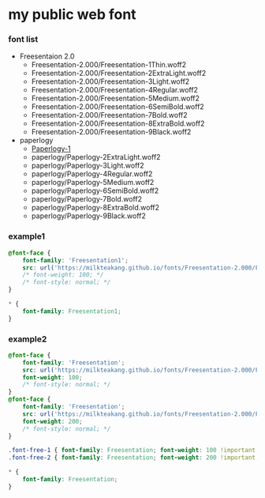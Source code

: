 # my public web font

### font list
- Freesentaion 2.0
  - Freesentation-2.000/Freesentation-1Thin.woff2
  - Freesentation-2.000/Freesentation-2ExtraLight.woff2
  - Freesentation-2.000/Freesentation-3Light.woff2
  - Freesentation-2.000/Freesentation-4Regular.woff2
  - Freesentation-2.000/Freesentation-5Medium.woff2
  - Freesentation-2.000/Freesentation-6SemiBold.woff2
  - Freesentation-2.000/Freesentation-7Bold.woff2
  - Freesentation-2.000/Freesentation-8ExtraBold.woff2
  - Freesentation-2.000/Freesentation-9Black.woff2
- paperlogy
  - [Paperlogy-1](paperlogy/Paperlogy-1Thin.woff2)
  - paperlogy/Paperlogy-2ExtraLight.woff2
  - paperlogy/Paperlogy-3Light.woff2
  - paperlogy/Paperlogy-4Regular.woff2
  - paperlogy/Paperlogy-5Medium.woff2
  - paperlogy/Paperlogy-6SemiBold.woff2
  - paperlogy/Paperlogy-7Bold.woff2
  - paperlogy/Paperlogy-8ExtraBold.woff2
  - paperlogy/Paperlogy-9Black.woff2

### example1
```css
@font-face {
    font-family: 'Freesentation1';
    src: url('https://milkteakang.github.io/fonts/Freesentation-2.000/Freesentation-1Thin.woff2') format('woff2');
    /* font-weight: 100; */
    /* font-style: normal; */
}

* {
    font-family: Freesentation1;
}
```

### example2
```css
@font-face {
    font-family: 'Freesentation';
    src: url('https://milkteakang.github.io/fonts/Freesentation-2.000/Freesentation-1Thin.woff2') format('woff2');
    font-weight: 100;
    /* font-style: normal; */
}
@font-face {
    font-family: 'Freesentation';
    src: url('https://milkteakang.github.io/fonts/Freesentation-2.000/Freesentation-2ExtraLight.woff2') format('woff2');
    font-weight: 200;
    /* font-style: normal; */
}

.font-free-1 { font-family: Freesentation; font-weight: 100 !important; }
.font-free-2 { font-family: Freesentation; font-weight: 200 !important; }

* {
    font-family: Freesentation;
}
```